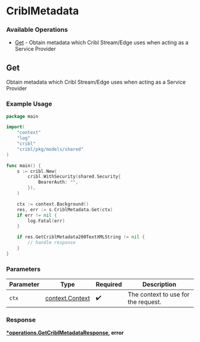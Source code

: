 # CriblMetadata

### Available Operations

* [Get](#get) - Obtain metadata which Cribl Stream/Edge uses when acting as a Service Provider

## Get

Obtain metadata which Cribl Stream/Edge uses when acting as a Service Provider

### Example Usage

```go
package main

import(
	"context"
	"log"
	"cribl"
	"cribl/pkg/models/shared"
)

func main() {
    s := cribl.New(
        cribl.WithSecurity(shared.Security{
            BearerAuth: "",
        }),
    )

    ctx := context.Background()
    res, err := s.CriblMetadata.Get(ctx)
    if err != nil {
        log.Fatal(err)
    }

    if res.GetCriblMetadata200TextXMLString != nil {
        // handle response
    }
}
```

### Parameters

| Parameter                                             | Type                                                  | Required                                              | Description                                           |
| ----------------------------------------------------- | ----------------------------------------------------- | ----------------------------------------------------- | ----------------------------------------------------- |
| `ctx`                                                 | [context.Context](https://pkg.go.dev/context#Context) | :heavy_check_mark:                                    | The context to use for the request.                   |


### Response

**[*operations.GetCriblMetadataResponse](../../models/operations/getcriblmetadataresponse.md), error**

